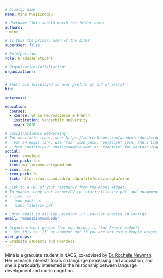 ```yaml
---
# Display name
name: Mine Muezzinoglu

# Username (this should match the folder name)
authors:
- mine

# Is this the primary user of the site?
superuser: false

# Role/position
role: Graduate Student

# Organizations/Affiliations
organizations:


# Short bio (displayed in user profile at end of posts)
bio:

interests:

education:
  courses:
  - course: BA in Neuroscience & French
    institution: Vanderbilt University
    year: 2020

# Social/Academic Networking
# For available icons, see: https://sourcethemes.com/academic/docs/widgets/#icons
#   For an email link, use "fas" icon pack, "envelope" icon, and a link in the
#   form "mailto:your-email@example.com" or "#contact" for contact widget.
social:
- icon: envelope
  icon_pack: fas
  link: mailto:mmuezzin@umd.edu
- icon: user
  icon_pack: fa
  link: https://nacs.umd.edu/gradprofile/muezzinoglu/mine

# Link to a PDF of your resume/CV from the About widget.
# To enable, copy your resume/CV to `static/files/cv.pdf` and uncomment the lines below.  
# - icon: cv
#   icon_pack: ai
#   link: files/cv.pdf

# Enter email to display Gravatar (if Gravatar enabled in Config)
email: "mmuezzin@umd.edu"
  
# Organizational groups that you belong to (for People widget)
#   Set this to `[]` or comment out if you are not using People widget.  
user_groups:
- Graduate Students and Postdocs
---
```

Mine is a graduate student in NACS, co-advised by [Dr. Rochelle Newman](https://hesp.umd.edu/facultyprofile/newman/rochelle). Her research interests focus on language processing and acquisition, and she is particularly interested in the relationship between language development and music cognition.